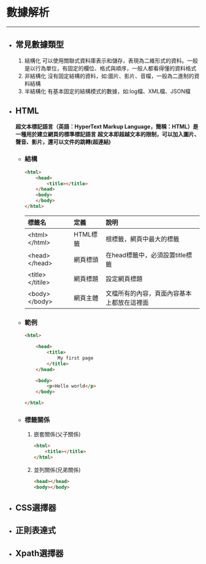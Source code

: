 # 數據解析
---

+ ## 常見數據類型
    1. 結構化
        可以使用關聯式資料庫表示和儲存，表現為二維形式的資料。一般是以行為單位，有固定的欄位、格式與順序，一般人都看得懂的資料格式
    2. 非結構化
        沒有固定結構的資料，如:圖片、影片、音檔，一般為二進制的資料結構
    3. 半結構化
        有基本固定的結構模式的數據，如:log檔、XML檔、JSON檔

+ ## HTML
    **超文本標記語言（英語：HyperText Markup Language，簡稱：HTML）是一種用於建立網頁的標準標記語言**
    **超文本即超越文本的限制，可以加入圖片、聲音、影片，還可以文件的跳轉(超連結)**
  + ### 結構
    ```html
    <html>
        <head>
            <title></title>
        </head>
        <body>
        </body>
    </html>
    ```
    | 標籤名             | 定義     | 說明                                       |
    | :----------------- | :------- | :----------------------------------------- |
    | \<html>\</html>    | HTML標籤 | 根標籤，網頁中最大的標籤                   |
    | \<head>\</head>    | 網頁標頭 | 在head標籤中，必須設置title標籤            |
    | \<title>\</titile> | 網頁標題 | 設定網頁標題                               |
    | \<body>\</body>    | 網頁主體 | 文檔所有的內容，頁面內容基本上都放在這裡面 |

  + ### 範例
    ```html
    <html>

        <head>
            <title>
                My first page
            </title>
        </head>

        <body>
            <p>Hello world</p>
        </body>

    </html>
    ```
  + ### 標籤關係
    1. 嵌套關係(父子關係)
        ```html
        <html>
            <title></title>
        </html>
        ```
    2. 並列關係(兄弟關係)
        ```html
        <head></head>
        <body></body>
        ```

+ ## CSS選擇器
+ ## 正則表達式
+ ## Xpath選擇器